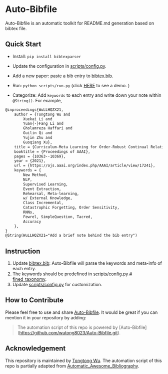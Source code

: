 # Auto-Bibfile
Auto-Bibfile is an automatic toolkit for README.md generation based on bibtex file.

## Quick Start
- Install: 
```pip install bibtexparser```
  
- Update the configuration in [scripts/config.py](https://github.com/wutong8023/Auto-Bibfile/blob/master/scripts/utils.py).

- Add a new paper: 
paste a bib entry to [bibtex.bib](https://github.com/wutong8023/Auto-Bibfile/blob/master/bibtex.bib).

- Run: 
```python scripts/run.py```  (click [HERE](https://github.com/wutong8023/Auto-Bibfile/tree/master/your_topic4all) to see a demo.
)

- Categorize:
Add ```keywords``` to each entry and write down your note within ```@String()```. For example,

```latex
@inproceedings{WuLLHQZX21,
    author = {Tongtong Wu and
        Xuekai Li and
        Yuan{-}Fang Li and
        Gholamreza Haffari and
        Guilin Qi and
        Yujin Zhu and
        Guoqiang Xu},
    title = {Curriculum-Meta Learning for Order-Robust Continual Relation Extraction},
    booktitle = {Proceedings of AAAI},
    pages = {10363--10369},
    year = {2021},
    url = {https://ojs.aaai.org/index.php/AAAI/article/view/17241},
    keywords = {
        New Method,
        NLP,
        Supervised Learning,
        Event Extraction,
        Rehearsal, Meta-learning,
        w/ External Knowledge,
        Class Incremental,
        Catastrophic Forgetting, Order Sensitivity,
        RNNs,
        Fewrel, SimpleQuestion, Tacred,
        Accuracy
    },
}
@String(WuLLHQZX21="Add a brief note behind the bib entry")
```

## Instruction
1. Update [bibtex.bib](https://github.com/wutong8023/Auto-Bibfile/blob/master/bibtex.bib): Auto-Bibfile will parse the keywords and meta-info of each entry.
2. The keywords should be predefined in [scripts/config.py # fined_taxonomy](https://github.com/wutong8023/Auto-Bibfile/tree/master/scripts/config.py#L20-L73).
3. Update [scripts/config.py](https://github.com/wutong8023/Auto-Bibfile/blob/master/scripts/utils.py) for customization.

## How to Contribute
Please feel free to use and share [Auto-Bibfile](https://github.com/wutong8023/Auto-Bibfile.git). It would be great 
if you can mention it in your repository by adding:
> The automation script of this repo is powered by \[Auto-Bibfile\](https://github.com/wutong8023/Auto-Bibfile.git).

## Acknowledgement
This repository is maintained by [Tongtong Wu](https://wutong8023.site). The automation script of this repo is partially adapted from [Automatic_Awesome_Bibliography](https://github.com/TLESORT/Automatic_Awesome_Bibliography).
